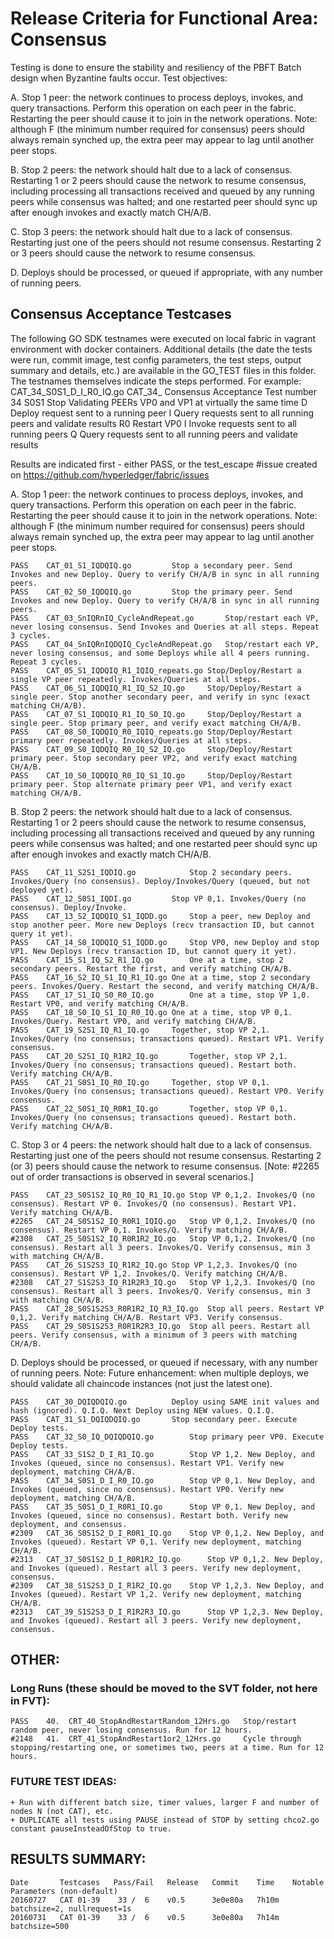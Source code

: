 
# Release Criteria for Functional Area: Consensus

Testing is done to ensure the stability and resiliency of the PBFT Batch design when Byzantine faults occur. Test objectives:

A.  	Stop 1 peer: the network continues to process deploys, invokes, and query transactions. Perform this operation on each peer in the fabric.
	Restarting the peer should cause it to join in the network operations. Note: although F (the minimum number required for consensus) peers
	should always remain synched up, the extra peer may appear to lag until another peer stops.

B. 	Stop 2 peers: the network should halt due to a lack of consensus. Restarting 1 or 2 peers should cause the network to resume consensus,
	including processing all transactions received and queued by any running peers while consensus was halted; and one restarted peer
	should sync up after enough invokes and exactly match CH/A/B.
	
C.	Stop 3 peers: the network should halt due to a lack of consensus. Restarting just one of the peers should not resume consensus.
	Restarting 2 or 3 peers should cause the network to resume consensus.

D.  	Deploys should be processed, or queued if appropriate, with any number of running peers.


## Consensus Acceptance Testcases

The following GO SDK testnames were executed on local fabric in vagrant environment with docker containers. Additional details (the date the tests were run, commit image, test config parameters, the test steps, output summary and details, etc.) are available in the GO_TEST files in this folder. The testnames themselves indicate the steps performed. For example:
	CAT_34_S0S1_D_I_R0_IQ.go
	CAT_34_				Consensus Acceptance Test number 34
	       S0S1			Stop Validating PEERs VP0 and VP1 at virtually the same time
	            D			Deploy request sent to a running peer
	              I			Query requests sent to all running peers and validate results
	                R0		Restart VP0
	                   I		Invoke requests sent to all running peers
	                    Q		Query requests sent to all running peers and validate results

Results are indicated first - either PASS, or the test_escape #issue created on https://github.com/hyperledger/fabric/issues

A.  	Stop 1 peer: the network continues to process deploys, invokes, and query transactions. Perform this operation on each peer in the fabric.
	Restarting the peer should cause it to join in the network operations. Note: although F (the minimum number required for consensus) peers
	should always remain synched up, the extra peer may appear to lag until another peer stops.

	PASS	CAT_01_S1_IQDQIQ.go			Stop a secondary peer. Send Invokes and new Deploy. Query to verify CH/A/B in sync in all running peers.
	PASS	CAT_02_S0_IQDQIQ.go			Stop the primary peer. Send Invokes and new Deploy. Query to verify CH/A/B in sync in all running peers.
	PASS	CAT_03_SnIQRnIQ_CycleAndRepeat.go		Stop/restart each VP, never losing consensus. Send Invokes and Queries at all steps. Repeat 3 cycles.
	PASS	CAT_04_SnIQRnIQDQIQ_CycleAndRepeat.go	Stop/restart each VP, never losing consensus, and some Deploys while all 4 peers running. Repeat 3 cycles.
	PASS	CAT_05_S1_IQDQIQ_R1_IQIQ_repeats.go	Stop/Deploy/Restart a single VP peer repeatedly. Invokes/Queries at all steps.
	PASS	CAT_06_S1_IQDQIQ_R1_IQ_S2_IQ.go		Stop/Deploy/Restart a single peer. Stop another secondary peer, and verify in sync (exact matching CH/A/B).
	PASS	CAT_07_S1_IQDQIQ_R1_IQ_S0_IQ.go		Stop/Deploy/Restart a single peer. Stop primary peer, and verify exact matching CH/A/B.
	PASS	CAT_08_S0_IQDQIQ_R0_IQIQ_repeats.go	Stop/Deploy/Restart primary peer repeatedly. Invokes/Queries at all steps.
	PASS	CAT_09_S0_IQDQIQ_R0_IQ_S2_IQ.go		Stop/Deploy/Restart primary peer. Stop secondary peer VP2, and verify exact matching CH/A/B.
	PASS	CAT_10_S0_IQDQIQ_R0_IQ_S1_IQ.go		Stop/Deploy/Restart primary peer. Stop alternate primary peer VP1, and verify exact matching CH/A/B.

B. 	Stop 2 peers: the network should halt due to a lack of consensus. Restarting 1 or 2 peers should cause the network to resume consensus,
	including processing all transactions received and queued by any running peers while consensus was halted; and one restarted peer
	should sync up after enough invokes and exactly match CH/A/B.

	PASS	CAT_11_S2S1_IQDIQ.go			Stop 2 secondary peers. Invokes/Query (no consensus). Deploy/Invokes/Query (queued, but not deployed yet).
	PASS	CAT_12_S0S1_IQDI.go			Stop VP 0,1. Invokes/Query (no consensus). Deploy/Invoke.
	PASS	CAT_13_S2_IQDQIQ_S1_IQDD.go		Stop a peer, new Deploy and stop another peer. More new Deploys (recv transaction ID, but cannot query it yet).
	PASS	CAT_14_S0_IQDQIQ_S1_IQDD.go		Stop VP0, new Deploy and stop VP1. New Deploys (recv transaction ID, but cannot query it yet).
	PASS	CAT_15_S1_IQ_S2_R1_IQ.go		One at a time, stop 2 secondary peers. Restart the first, and verify matching CH/A/B.
	PASS	CAT_16_S2_IQ_S1_IQ_R1_IQ.go	One at a time, stop 2 secondary peers. Invokes/Query. Restart the second, and verify matching CH/A/B.
	PASS	CAT_17_S1_IQ_S0_R0_IQ.go		One at a time, stop VP 1,0. Restart VP0, and verify matching CH/A/B.
	PASS	CAT_18_S0_IQ_S1_IQ_R0_IQ.go	One at a time, stop VP 0,1. Invokes/Query. Restart VP0, and verify matching CH/A/B.
	PASS	CAT_19_S2S1_IQ_R1_IQ.go		Together, stop VP 2,1. Invokes/Query (no consensus; transactions queued). Restart VP1. Verify consensus.
	PASS	CAT_20_S2S1_IQ_R1R2_IQ.go		Together, stop VP 2,1. Invokes/Query (no consensus; transactions queued). Restart both. Verify matching CH/A/B.
	PASS	CAT_21_S0S1_IQ_R0_IQ.go		Together, stop VP 0,1. Invokes/Query (no consensus; transactions queued). Restart VP0. Verify consensus.
	PASS	CAT_22_S0S1_IQ_R0R1_IQ.go		Together, stop VP 0,1. Invokes/Query (no consensus; transactions queued). Restart both. Verify matching CH/A/B.

C.	Stop 3 or 4 peers: the network should halt due to a lack of consensus. Restarting just one of the peers should not resume consensus.
	Restarting 2 (or 3) peers should cause the network to resume consensus.
	[Note:  #2265 out of order transactions is observed in several scenarios.]

	PASS	CAT_23_S0S1S2_IQ_R0_IQ_R1_IQ.go	Stop VP 0,1,2. Invokes/Q (no consensus). Restart VP 0. Invokes/Q (no consensus). Restart VP1. Verify matching CH/A/B.
	#2265	CAT_24_S0S1S2_IQ_R0R1_IQIQ.go	Stop VP 0,1,2. Invokes/Q (no consensus). Restart VP 0,1. Invokes/Q. Verify matching CH/A/B.
	#2308	CAT_25_S0S1S2_IQ_R0R1R2_IQ.go	Stop VP 0,1,2. Invokes/Q (no consensus). Restart all 3 peers. Invokes/Q. Verify consensus, min 3 with matching CH/A/B.
	PASS	CAT_26_S1S2S3_IQ_R1R2_IQ.go	Stop VP 1,2,3. Invokes/Q (no consensus). Restart VP 1,2. Invokes/Q. Verify matching CH/A/B.
	#2308	CAT_27_S1S2S3_IQ_R1R2R3_IQ.go	Stop VP 1,2,3. Invokes/Q (no consensus). Restart all 3 peers. Invokes/Q. Verify consensus, min 3 with matching CH/A/B.
	PASS	CAT_28_S0S1S2S3_R0R1R2_IQ_R3_IQ.go	Stop all peers. Restart VP 0,1,2. Verify matching CH/A/B. Restart VP3. Verify consensus.
	PASS	CAT_29_S0S1S2S3_R0R1R2R3_IQ.go	Stop all peers. Restart all peers. Verify consensus, with a minimum of 3 peers with matching CH/A/B.

D.  	Deploys should be processed, or queued if necessary, with any number of running peers.
	Note:  Future enhancement: when multiple deploys, we should validate all chaincode instances (not just the latest one).

	PASS	CAT_30_DQIQDQIQ.go  		Deploy using SAME init values and hash (ignored). Q.I.Q. Next Deploy using NEW values. Q.I.Q.
	PASS	CAT_31_S1_DQIQDQIQ.go  		Stop secondary peer. Execute Deploy tests.
	PASS	CAT_32_S0_IQ_DQIQDQIQ.go  		Stop primary peer VP0. Execute Deploy tests.
	PASS	CAT_33_S1S2_D_I_R1_IQ.go  		Stop VP 1,2. New Deploy, and Invokes (queued, since no consensus). Restart VP1. Verify new deployment, matching CH/A/B.
	PASS	CAT_34_S0S1_D_I_R0_IQ.go  		Stop VP 0,1. New Deploy, and Invokes (queued, since no consensus). Restart VP0. Verify new deployment, matching CH/A/B.
	PASS	CAT_35_S0S1_D_I_R0R1_IQ.go		Stop VP 0,1. New Deploy, and Invokes (queued, since no consensus). Restart both. Verify new deployment, and consensus.
	#2309	CAT_36_S0S1S2_D_I_R0R1_IQ.go	Stop VP 0,1,2. New Deploy, and Invokes (queued). Restart VP 0,1. Verify new deployment, matching CH/A/B.
	#2313	CAT_37_S0S1S2_D_I_R0R1R2_IQ.go  	Stop VP 0,1,2. New Deploy, and Invokes (queued). Restart all 3 peers. Verify new deployment, consensus.
	#2309	CAT_38_S1S2S3_D_I_R1R2_IQ.go	Stop VP 1,2,3. New Deploy, and Invokes (queued). Restart VP 1,2. Verify new deployment, matching CH/A/B.
	#2313	CAT_39_S1S2S3_D_I_R1R2R3_IQ.go  	Stop VP 1,2,3. New Deploy, and Invokes (queued). Restart all 3 peers. Verify new deployment, consensus.

## OTHER:

### Long Runs (these should be moved to the SVT folder, not here in FVT):

	PASS	40.  CRT_40_StopAndRestartRandom_12Hrs.go	Stop/restart random peer, never losing consensus. Run for 12 hours.
	#2148	41.  CRT_41_StopAndRestart1or2_12Hrs.go		Cycle through stopping/restarting one, or sometimes two, peers at a time. Run for 12 hours.

### FUTURE TEST IDEAS:

	+ Run with different batch size, timer values, larger F and number of nodes N (not CAT), etc.
	+ DUPLICATE all tests using PAUSE instead of STOP by setting chco2.go constant pauseInsteadOfStop to true.

## RESULTS SUMMARY:

	Date       Testcases   Pass/Fail   Release   Commit    Time    Notable Parameters (non-default)
	20160727   CAT 01-39    33 /  6    v0.5      3e0e80a   7h10m   batchsize=2, nullrequest=1s
	20160731   CAT 01-39    33 /  6    v0.5      3e0e80a   7h14m   batchsize=500

